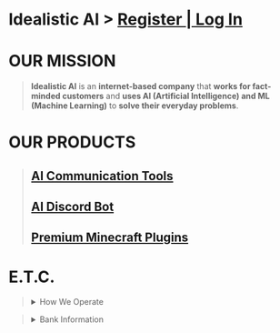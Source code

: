 # Idealistic AI > [Register | Log In](https://www.idealistic.ai/account)

# OUR MISSION
> **Idealistic AI** is an **internet-based company** that **works for fact-minded customers** and **uses AI (Artificial Intelligence) and ML (Machine Learning)** to **solve their everyday problems**.

# OUR PRODUCTS

> ## [AI Communication Tools](https://www.idealistic.ai/github/reader/?path=.github/blob/main/products/ai_communication_tools.md)
> ## [AI Discord Bot](https://www.idealistic.ai/github/reader/?path=.github/blob/main/products/ai_discord_bot.md)
> ## [Premium Minecraft Plugins](https://builtbybit.com/creators/63108/)

# E.T.C.
> <details>
> <summary>How We Operate</summary>
>   
> [GitHub](https://www.idealistic.ai/github) is where you are currently and is used to present our operations. **(No GitHub Account Required)**
> 
> [Discord](https://www.idealistic.ai/discord) is used for communication and for managing your [Idealistic AI account](https://www.idealistic.ai/account). **(No Discord Account Required)**
> 
> [Patreon](https://www.idealistic.ai/patreon), [BuiltByBit](https://builtbybit.com/creators/63108/), and [PayPal](https://www.idealistic.ai/paypal) are used for purchases. **(Accounts Required)**
> </details>

> <details>
> <summary>Bank Information</summary>
> 
> Owner: [Evangelos Dedes](https://github.com/Vagdedes)
> 
> IBAN: GR42 0172 1530 0051 5310 4184 935
>  
> BIC/SWIFT: [PIRBGRAA](https://www.piraeusbank.gr)
> 
> Located: Athens, Europe
> </details>
